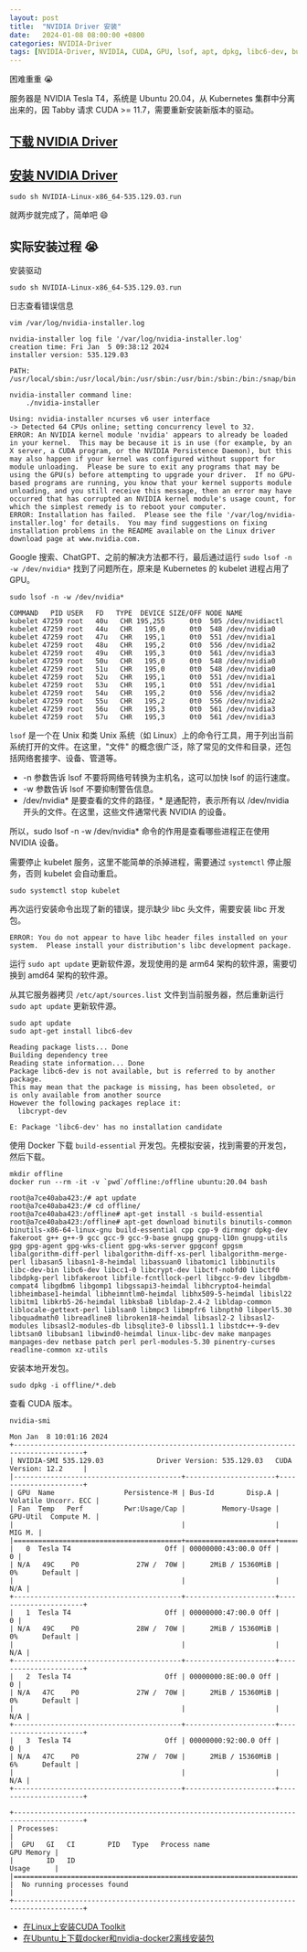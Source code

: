 ```yaml
---
layout: post
title:  "NVIDIA Driver 安装"
date:   2024-01-08 08:00:00 +0800
categories: NVIDIA-Driver
tags: [NVIDIA-Driver, NVIDIA, CUDA, GPU, lsof, apt, dpkg, libc6-dev, build-essential]
---
```


困难重重 😭

服务器是 NVIDIA Tesla T4，系统是 Ubuntu 20.04，从 Kubernetes 集群中分离出来的，因 Tabby 请求 CUDA >= 11.7，需要重新安装新版本的驱动。

## [下载 NVIDIA Driver](https://www.nvidia.com/download/index.aspx)

## [安装 NVIDIA Driver](https://docs.nvidia.com/datacenter/tesla/tesla-installation-notes/index.html)
```shell
sudo sh NVIDIA-Linux-x86_64-535.129.03.run
```

就两步就完成了，简单吧 😄

## 实际安装过程 😭

安装驱动

```shell
sudo sh NVIDIA-Linux-x86_64-535.129.03.run
```

日志查看错误信息

```shell
vim /var/log/nvidia-installer.log
```
```
nvidia-installer log file '/var/log/nvidia-installer.log'
creation time: Fri Jan  5 09:38:12 2024
installer version: 535.129.03

PATH: /usr/local/sbin:/usr/local/bin:/usr/sbin:/usr/bin:/sbin:/bin:/snap/bin

nvidia-installer command line:
    ./nvidia-installer

Using: nvidia-installer ncurses v6 user interface
-> Detected 64 CPUs online; setting concurrency level to 32.
ERROR: An NVIDIA kernel module 'nvidia' appears to already be loaded in your kernel.  This may be because it is in use (for example, by an X server, a CUDA program, or the NVIDIA Persistence Daemon), but this may also happen if your kernel was configured without support for module unloading.  Please be sure to exit any programs that may be using the GPU(s) before attempting to upgrade your driver.  If no GPU-based programs are running, you know that your kernel supports module unloading, and you still receive this message, then an error may have occurred that has corrupted an NVIDIA kernel module's usage count, for which the simplest remedy is to reboot your computer.
ERROR: Installation has failed.  Please see the file '/var/log/nvidia-installer.log' for details.  You may find suggestions on fixing installation problems in the README available on the Linux driver download page at www.nvidia.com.
```

Google 搜索、ChatGPT、之前的解决方法都不行，最后通过运行 `sudo lsof -n -w /dev/nvidia*` 找到了问题所在，原来是 Kubernetes 的 kubelet 进程占用了 GPU。

```shell
sudo lsof -n -w /dev/nvidia*
```
```
COMMAND   PID USER   FD   TYPE  DEVICE SIZE/OFF NODE NAME
kubelet 47259 root   40u   CHR 195,255      0t0  505 /dev/nvidiactl
kubelet 47259 root   44u   CHR   195,0      0t0  548 /dev/nvidia0
kubelet 47259 root   47u   CHR   195,1      0t0  551 /dev/nvidia1
kubelet 47259 root   48u   CHR   195,2      0t0  556 /dev/nvidia2
kubelet 47259 root   49u   CHR   195,3      0t0  561 /dev/nvidia3
kubelet 47259 root   50u   CHR   195,0      0t0  548 /dev/nvidia0
kubelet 47259 root   51u   CHR   195,0      0t0  548 /dev/nvidia0
kubelet 47259 root   52u   CHR   195,1      0t0  551 /dev/nvidia1
kubelet 47259 root   53u   CHR   195,1      0t0  551 /dev/nvidia1
kubelet 47259 root   54u   CHR   195,2      0t0  556 /dev/nvidia2
kubelet 47259 root   55u   CHR   195,2      0t0  556 /dev/nvidia2
kubelet 47259 root   56u   CHR   195,3      0t0  561 /dev/nvidia3
kubelet 47259 root   57u   CHR   195,3      0t0  561 /dev/nvidia3
```

`lsof` 是一个在 Unix 和类 Unix 系统（如 Linux）上的命令行工具，用于列出当前系统打开的文件。在这里，"文件" 的概念很广泛，除了常见的文件和目录，还包括网络套接字、设备、管道等。
- -n 参数告诉 lsof 不要将网络号转换为主机名，这可以加快 lsof 的运行速度。
- -w 参数告诉 lsof 不要抑制警告信息。
- /dev/nvidia* 是要查看的文件的路径，* 是通配符，表示所有以 /dev/nvidia 开头的文件。在这里，这些文件通常代表 NVIDIA 的设备。

所以，sudo lsof -n -w /dev/nvidia* 命令的作用是查看哪些进程正在使用 NVIDIA 设备。


需要停止 kubelet 服务，这里不能简单的杀掉进程，需要通过 `systemctl` 停止服务，否则 kubelet 会自动重启。

```shell
sudo systemctl stop kubelet
```

再次运行安装命令出现了新的错误，提示缺少 libc 头文件，需要安装 libc 开发包。

```
ERROR: You do not appear to have libc header files installed on your system.  Please install your distribution's libc development package.
```

运行 `sudo apt update` 更新软件源，发现使用的是 arm64 架构的软件源，需要切换到 amd64 架构的软件源。

从其它服务器拷贝 `/etc/apt/sources.list` 文件到当前服务器，然后重新运行 `sudo apt update` 更新软件源。

```shell
sudo apt update
sudo apt-get install libc6-dev
```
```
Reading package lists... Done
Building dependency tree       
Reading state information... Done
Package libc6-dev is not available, but is referred to by another package.
This may mean that the package is missing, has been obsoleted, or
is only available from another source
However the following packages replace it:
  libcrypt-dev

E: Package 'libc6-dev' has no installation candidate
```

使用 Docker 下载 `build-essential` 开发包。先模拟安装，找到需要的开发包，然后下载。

```shell
mkdir offline
docker run --rm -it -v `pwd`/offline:/offline ubuntu:20.04 bash
```
```shell
root@a7ce40aba423:/# apt update
root@a7ce40aba423:/# cd offline/
root@a7ce40aba423:/offline# apt-get install -s build-essential
root@a7ce40aba423:/offline# apt-get download binutils binutils-common binutils-x86-64-linux-gnu build-essential cpp cpp-9 dirmngr dpkg-dev fakeroot g++ g++-9 gcc gcc-9 gcc-9-base gnupg gnupg-l10n gnupg-utils gpg gpg-agent gpg-wks-client gpg-wks-server gpgconf gpgsm libalgorithm-diff-perl libalgorithm-diff-xs-perl libalgorithm-merge-perl libasan5 libasn1-8-heimdal libassuan0 libatomic1 libbinutils libc-dev-bin libc6-dev libcc1-0 libcrypt-dev libctf-nobfd0 libctf0 libdpkg-perl libfakeroot libfile-fcntllock-perl libgcc-9-dev libgdbm-compat4 libgdbm6 libgomp1 libgssapi3-heimdal libhcrypto4-heimdal libheimbase1-heimdal libheimntlm0-heimdal libhx509-5-heimdal libisl22 libitm1 libkrb5-26-heimdal libksba8 libldap-2.4-2 libldap-common liblocale-gettext-perl liblsan0 libmpc3 libmpfr6 libnpth0 libperl5.30 libquadmath0 libreadline8 libroken18-heimdal libsasl2-2 libsasl2-modules libsasl2-modules-db libsqlite3-0 libssl1.1 libstdc++-9-dev libtsan0 libubsan1 libwind0-heimdal linux-libc-dev make manpages manpages-dev netbase patch perl perl-modules-5.30 pinentry-curses readline-common xz-utils
```

安装本地开发包。

```shell
sudo dpkg -i offline/*.deb
```

查看 CUDA 版本。

```shell
nvidia-smi
```
```
Mon Jan  8 10:01:16 2024       
+---------------------------------------------------------------------------------------+
| NVIDIA-SMI 535.129.03             Driver Version: 535.129.03   CUDA Version: 12.2     |
|-----------------------------------------+----------------------+----------------------+
| GPU  Name                 Persistence-M | Bus-Id        Disp.A | Volatile Uncorr. ECC |
| Fan  Temp   Perf          Pwr:Usage/Cap |         Memory-Usage | GPU-Util  Compute M. |
|                                         |                      |               MIG M. |
|=========================================+======================+======================|
|   0  Tesla T4                       Off | 00000000:43:00.0 Off |                    0 |
| N/A   49C    P0              27W /  70W |      2MiB / 15360MiB |      0%      Default |
|                                         |                      |                  N/A |
+-----------------------------------------+----------------------+----------------------+
|   1  Tesla T4                       Off | 00000000:47:00.0 Off |                    0 |
| N/A   49C    P0              28W /  70W |      2MiB / 15360MiB |      0%      Default |
|                                         |                      |                  N/A |
+-----------------------------------------+----------------------+----------------------+
|   2  Tesla T4                       Off | 00000000:8E:00.0 Off |                    0 |
| N/A   47C    P0              27W /  70W |      2MiB / 15360MiB |      0%      Default |
|                                         |                      |                  N/A |
+-----------------------------------------+----------------------+----------------------+
|   3  Tesla T4                       Off | 00000000:92:00.0 Off |                    0 |
| N/A   47C    P0              27W /  70W |      2MiB / 15360MiB |      6%      Default |
|                                         |                      |                  N/A |
+-----------------------------------------+----------------------+----------------------+
                                                                                         
+---------------------------------------------------------------------------------------+
| Processes:                                                                            |
|  GPU   GI   CI        PID   Type   Process name                            GPU Memory |
|        ID   ID                                                             Usage      |
|=======================================================================================|
|  No running processes found                                                           |
+---------------------------------------------------------------------------------------+
```

- [在Linux上安装CUDA Toolkit](http://127.0.0.1:4000/gpu/2022/02/08/install-cuda-toolkit-on-linux.html)
- [在Ubuntu上下载docker和nvidia-docker2离线安装包](http://127.0.0.1:4000/docker/2020/12/02/download-docker-and-nvidia-docker2-offline-installation-package-on-ubuntu.html)
